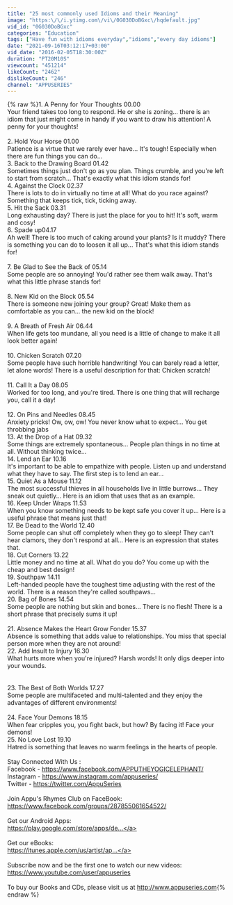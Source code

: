 ```yaml
---
title: "25 most commonly used Idioms and their Meaning"
image: "https:\/\/i.ytimg.com\/vi\/0G030DoBGxc\/hqdefault.jpg"
vid_id: "0G030DoBGxc"
categories: "Education"
tags: ["Have fun with idioms everyday","idioms","every day idioms"]
date: "2021-09-16T03:12:17+03:00"
vid_date: "2016-02-05T18:30:00Z"
duration: "PT20M10S"
viewcount: "451214"
likeCount: "2462"
dislikeCount: "246"
channel: "APPUSERIES"
---
```

{% raw %}1.                 A Penny for Your Thoughts 00.00<br />Your friend takes too long to respond. He or she is zoning... there is an idiom that just might come in handy if you want to draw his attention! A penny for your thoughts!<br /> <br />2.                 Hold Your Horse 01.00<br />Patience is a virtue that we rarely ever have... It's tough! Especially when there are fun things you can do...<br />3.                 Back to the Drawing Board 01.42<br />Sometimes things just don't go as you plan. Things crumble, and you're left to start from scratch... That's exactly what this idiom stands for!<br />4.                 Against the Clock  02.37<br />There is lots to do in virtually no time at all! What do you race against? Something that keeps tick, tick, ticking away.<br />5.                 Hit the Sack 03.31<br />Long exhausting day? There is just the place for you to hit! It's soft, warm and cosy!<br />6.                 Spade up04.17<br />Ah well! There is too much of caking around your plants? Is it muddy? There is something you can do to loosen it all up... That's what this idiom stands for!<br /> <br />7.                 Be Glad to See the Back of 05.14<br />Some people are so annoying! You'd rather see them walk away. That's what this little phrase stands for!<br /> <br />8.                 New Kid on the Block 05.54<br />There is someone new joining your group? Great! Make them as comfortable as you can... the new kid on the block!<br /> <br />9.                 A Breath of Fresh Air 06.44<br />When life gets too mundane, all you need is a little of change to make it all look better again!<br /> <br />10.                       Chicken Scratch 07.20<br />Some people have such horrible handwriting! You can barely read a letter, let alone words! There is a useful description for that: Chicken scratch!<br /> <br />11.                       Call It a Day 08.05<br />Worked for too long, and you're tired. There is one thing that will recharge you, call it a day!<br /> <br />12.                       On Pins and Needles 08.45<br />Anxiety pricks! Ow, ow, ow! You never know what to expect... You get throbbing jabs<br />13.                       At the Drop of a Hat 09.32<br />Some things are extremely spontaneous... People plan things in no time at all. Without thinking twice...<br />14.                       Lend an Ear 10.16<br />It's important to be able to empathize with people. Listen up and understand what they have to say. The first step is to lend an ear...<br />15.                       Quiet As a Mouse 11.12<br />The most successful thieves in all households live in little burrows... They sneak out quietly... Here is an idiom that uses that as an example.<br />16.                       Keep Under Wraps 11.53<br />When you know something needs to be kept safe you cover it up... Here is a useful phrase that means just that!<br />17.                       Be Dead to the World 12.40<br />Some people can shut off completely when they go to sleep! They can't hear clamors, they don't respond at all... Here is an expression that states that.<br />18.                       Cut Corners 13.22<br />Little money and no time at all. What do you do? You come up with the cheap and best design!<br />19.                       Southpaw 14.11<br />Left-handed people have the toughest time adjusting with the rest of the world. There is a reason they're called southpaws...<br />20.                       Bag of Bones 14.54<br />Some people are nothing but skin and bones... There is no flesh! There is a short phrase that precisely sums it up!<br /> <br />21.                       Absence Makes the Heart Grow Fonder 15.37<br />Absence is something that adds value to relationships. You miss that special person more when they are not around!<br />22.                       Add Insult to Injury 16.30<br />What hurts more when you're injured? Harsh words! It only digs deeper into your wounds.<br /> <br /> <br />23.                       The Best of Both Worlds 17.27<br />Some people are multifaceted and multi-talented and they enjoy the advantages of different environments!<br /> <br />24.                       Face Your Demons 18.15<br /> When fear cripples you, you fight back, but how? By facing it! Face your demons!<br />25.                       No Love Lost 19.10<br />Hatred is something that leaves no warm feelings in the hearts of people.<br /><br />Stay Connected With Us : <br />Facebook - <a rel="nofollow" target="blank" href="https://www.facebook.com/APPUTHEYOGICELEPHANT/">https://www.facebook.com/APPUTHEYOGICELEPHANT/</a><br />Instagram - <a rel="nofollow" target="blank" href="https://www.instagram.com/appuseries/">https://www.instagram.com/appuseries/</a><br />Twitter - <a rel="nofollow" target="blank" href="https://twitter.com/AppuSeries">https://twitter.com/AppuSeries</a><br /><br />Join Appu's Rhymes Club on FaceBook: <br /><a rel="nofollow" target="blank" href="https://www.facebook.com/groups/287855061654522/">https://www.facebook.com/groups/287855061654522/</a><br /><br />Get our Android Apps: <br /><a rel="nofollow" target="blank" href="https://play.google.com/store/apps/de...">https://play.google.com/store/apps/de...</a><br /><br />Get our eBooks:<br /><a rel="nofollow" target="blank" href="https://itunes.apple.com/us/artist/ap...">https://itunes.apple.com/us/artist/ap...</a><br /><br />Subscribe now and be the first one to watch our new videos:<br /><a rel="nofollow" target="blank" href="https://www.youtube.com/user/appuseries">https://www.youtube.com/user/appuseries</a><br /><br />To buy our Books and CDs, please visit us at <a rel="nofollow" target="blank" href="http://www.appuseries.com">http://www.appuseries.com</a>{% endraw %}
